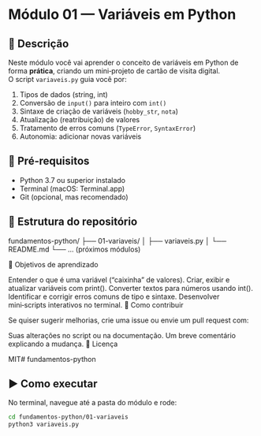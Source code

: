 # Módulo 01 — Variáveis em Python

## 📖 Descrição
Neste módulo você vai aprender o conceito de variáveis em Python de forma **prática**, criando um mini‑projeto de cartão de visita digital.  
O script `variaveis.py` guia você por:
1. Tipos de dados (string, int)  
2. Conversão de `input()` para inteiro com `int()`  
3. Sintaxe de criação de variáveis (`hobby_str`, `nota`)  
4. Atualização (reatribuição) de valores  
5. Tratamento de erros comuns (`TypeError`, `SyntaxError`)  
6. Autonomia: adicionar novas variáveis

## 🚀 Pré‑requisitos
- Python 3.7 ou superior instalado  
- Terminal (macOS: Terminal.app)  
- Git (opcional, mas recomendado)

## 📂 Estrutura do repositório
fundamentos-python/
├── 01-variaveis/
│ ├── variaveis.py
│ └── README.md
└── ... (próximos módulos)

🎯 Objetivos de aprendizado

Entender o que é uma variável (“caixinha” de valores).
Criar, exibir e atualizar variáveis com print().
Converter textos para números usando int().
Identificar e corrigir erros comuns de tipo e sintaxe.
Desenvolver mini‑scripts interativos no terminal.
📝 Como contribuir

Se quiser sugerir melhorias, crie uma issue ou envie um pull request com:

Suas alterações no script ou na documentação.
Um breve comentário explicando a mudança.
🤝 Licença

MIT# fundamentos-python

## ▶️ Como executar
No terminal, navegue até a pasta do módulo e rode:
```bash
cd fundamentos-python/01-variaveis
python3 variaveis.py

